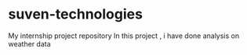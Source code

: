 # suven-technologies
My internship project repository
In this project , i have done analysis on weather data
